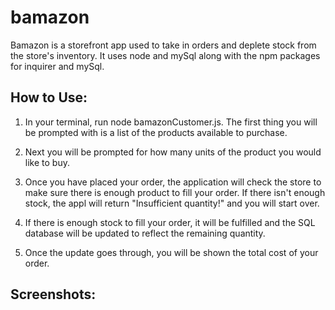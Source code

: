 # bamazon

Bamazon is a storefront app used to take in orders and deplete stock from the store's inventory. It uses node and mySql along with the npm packages for inquirer and mySql.

## How to Use:

1. In your terminal, run node bamazonCustomer.js. The first thing you will be prompted with is a list of the products available to purchase.
    
2. Next you will be prompted for how many units of the product you would like to buy.
    
3. Once you have placed your order, the application will check the store to make sure there is enough product to fill your order. If there isn't enough stock, the appl will return "Insufficient quantity!" and you will start over.

4. If there is enough stock to fill your order, it will be fulfilled and the SQL database will be updated to reflect the remaining quantity. 

5. Once the update goes through, you will be shown the total cost of your order.


## Screenshots:
